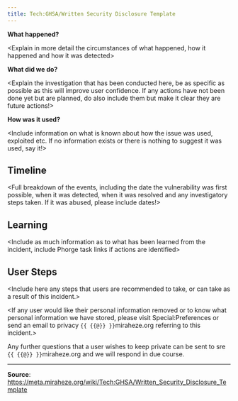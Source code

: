 ```yaml
---
title: Tech:GHSA/Written Security Disclosure Template
---
```


<Brief overview of the circumstances leading to the Security Disclosure>

**What happened?**

<Explain in more detail the circumstances of what happened, how it happened and how it was detected>

**What did we do?**

<Explain the investigation that has been conducted here, be as specific as possible as this will improve user confidence. If any actions have not been done yet but are planned, do also include them but make it clear they are future actions!>

**How was it used?**

<Include information on what is known about how the issue was used, exploited etc. If no information exists or there is nothing to suggest it was used, say it!>

## Timeline 

<Full breakdown of the events, including the date the vulnerability was first possible, when it was detected, when it was resolved and any investigatory steps taken. If it was abused, please include dates!>

## Learning 

<Include as much information as to what has been learned from the incident, include Phorge task links if actions are identified>

## User Steps 

<Include here any steps that users are recommended to take, or can take as a result of this incident.>

<If any user would like their personal information removed or to know what personal information we have stored, please visit Special:Preferences or send an email to privacy `{{ {{@}} }}`miraheze.org referring to this incident.>

Any further questions that a user wishes to keep private can be sent to sre `{{ {{@}} }}`miraheze.org and we will respond in due course.

----
**Source**: https://meta.miraheze.org/wiki/Tech:GHSA/Written_Security_Disclosure_Template